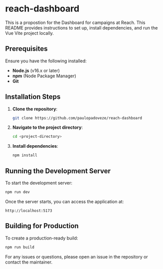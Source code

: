 # reach-dashboard
 This is a propostion for the Dashboard for campaigns at Reach. This README provides instructions to set up, install dependencies, and run the Vue Vite project locally.
 
## Prerequisites

Ensure you have the following installed:

- **Node.js** (v16.x or later)
- **npm** (Node Package Manager)
- **Git**

## Installation Steps

1. **Clone the repository**:

   ```bash
   git clone https://github.com/paulopadoveze/reach-dashboard
   ```

2. **Navigate to the project directory**:

   ```bash
   cd <project-directory>
   ```

3. **Install dependencies**:

   ```bash
   npm install
   ```

## Running the Development Server

To start the development server:

```bash
npm run dev
```


Once the server starts, you can access the application at:
```
http://localhost:5173
```

## Building for Production

To create a production-ready build:

```bash
npm run build
```


For any issues or questions, please open an issue in the repository or contact the maintainer.

